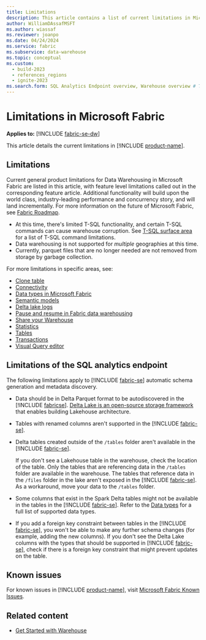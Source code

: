 ```yaml
---
title: Limitations
description: This article contains a list of current limitations in Microsoft Fabric.
author: WilliamDAssafMSFT
ms.author: wiassaf
ms.reviewer: joanpo
ms.date: 04/24/2024
ms.service: fabric
ms.subservice: data-warehouse
ms.topic: conceptual
ms.custom:
  - build-2023
  - references_regions
  - ignite-2023
ms.search.form: SQL Analytics Endpoint overview, Warehouse overview # This article's title should not change. If so, contact engineering.
---
```

# Limitations in Microsoft Fabric

**Applies to:** [!INCLUDE [fabric-se-dw](includes/applies-to-version/fabric-se-and-dw.md)]

This article details the current limitations in [!INCLUDE [product-name](../includes/product-name.md)].

## Limitations

Current general product limitations for Data Warehousing in Microsoft Fabric are listed in this article, with feature level limitations called out in the corresponding feature article. Additional functionality will build upon the world class, industry-leading performance and concurrency story, and will land incrementally. For more information on the future of Microsoft Fabric, see [Fabric Roadmap](https://blog.fabric.microsoft.com/en-us/blog/announcing-the-fabric-roadmap?ft=All).

- At this time, there's limited T-SQL functionality, and certain T-SQL commands can cause warehouse corruption. See [T-SQL surface area](tsql-surface-area.md) for a list of T-SQL command limitations.
- Data warehousing is not supported for *multiple* geographies at this time.
- Currently, parquet files that are no longer needed are not removed from storage by garbage collection.

For more limitations in specific areas, see:

- [Clone table](clone-table.md#limitations)
- [Connectivity](connectivity.md#considerations-and-limitations)
- [Data types in Microsoft Fabric](data-types.md)
- [Semantic models](semantic-models.md#limitations)
- [Delta lake logs](query-delta-lake-logs.md#limitations)
- [Pause and resume in Fabric data warehousing](pause-resume.md#considerations-and-limitations)
- [Share your Warehouse](share-warehouse-manage-permissions.md#limitations)
- [Statistics](statistics.md#limitations)
- [Tables](tables.md#limitations)
- [Transactions](transactions.md#limitations)
- [Visual Query editor](visual-query-editor.md#limitations-with-visual-query-editor)

## Limitations of the SQL analytics endpoint

The following limitations apply to [!INCLUDE [fabric-se](includes/fabric-se.md)] automatic schema generation and metadata discovery.

- Data should be in Delta Parquet format to be autodiscovered in the [!INCLUDE [fabricse](includes/fabric-se.md)]. [Delta Lake is an open-source storage framework](https://delta.io/) that enables building Lakehouse architecture.

- Tables with renamed columns aren't supported in the [!INCLUDE [fabric-se](includes/fabric-se.md)]. 

- Delta tables created outside of the `/tables` folder aren't available in the [!INCLUDE [fabric-se](includes/fabric-se.md)].

   If you don't see a Lakehouse table in the warehouse, check the location of the table. Only the tables that are referencing data in the `/tables` folder are available in the warehouse. The tables that reference data in the `/files` folder in the lake aren't exposed in the [!INCLUDE [fabric-se](includes/fabric-se.md)]. As a workaround, move your data to the `/tables` folder.

- Some columns that exist in the Spark Delta tables might not be available in the tables in the [!INCLUDE [fabric-se](includes/fabric-se.md)]. Refer to the [Data types](data-types.md) for a full list of supported data types. 

- If you add a foreign key constraint between tables in the [!INCLUDE [fabric-se](includes/fabric-se.md)], you won't be able to make any further schema changes (for example, adding the new columns). If you don't see the Delta Lake columns with the types that should be supported in [!INCLUDE [fabric-se](includes/fabric-se.md)], check if there is a foreign key constraint that might prevent updates on the table. 

## Known issues

For known issues in [!INCLUDE [product-name](../includes/product-name.md)], visit [Microsoft Fabric Known Issues](https://support.fabric.microsoft.com/known-issues/).

## Related content

- [Get Started with Warehouse](create-warehouse.md)
